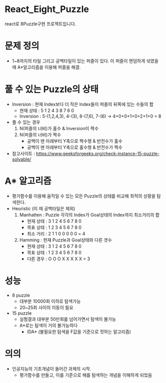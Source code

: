 # React_Eight_Puzzle
react로 8Puzzle구현 프로젝트입니다.

# 문제 정의
- 1~8까지의 타일 그리고 공백타일이 있는 퍼즐이 있다. 이 퍼즐이 랜덤하게 섞였을 때 A*알고리즘을 이용해 퍼즐을 해결.
# 풀 수 있는 Puzzle의 상태
- Inversion : 현재 Index보다 더 작은 Index들이 퍼즐의 뒤쪽에 있는 수들의 합
    - 현재 상태 : 5 1 2 4 3 8 7 6 0
    - Inversion : 5-(1,2,4,3), 4-(3), 8-(7,6), 7-(6) → 4+0+0+1+0+2+1+0 = 8
- 풀 수 있는 경우
    1. N(퍼즐의 너비)가 홀수 & Inversion이 짝수
    2. N(퍼즐의 너비)가 짝수
        - 공백이 맨 아래부터 Y축으로 짝수행 & 반전수가 홀수
        - 공백이 맨 아래부터 Y축으로 홀수행 & 반전수가 짝수
- 참고사이트 : https://www.geeksforgeeks.org/check-instance-15-puzzle-solvable/
# A* 알고리즘
- 평가함수를 이용해 움직일 수 있는 모든 Puzzle의 상태를 비교해 최적의 상황을 탐색한다.
- Heuristic (이 때 공백타일은 제외)
    1. Manhatten : Puzzle 각각의 Index가 Goal상태의 Index까지 최소거리의 합
        - 현재 상태 : 3 1 2 4 5 6 7 8 0
        - 목표 상태 : 1 2 3 4 5 6 7 8 0
        - 최소 거리 : 2 1 1 0 0 0 0 0   = 4
    2. Hamming : 현재 Puzzle과 Goal상태와 다른 갯수
        - 현재 상태 : 3 1 2 4 5 6 7 8 0
        - 목표 상태 : 1 2 3 4 5 6 7 8 0
        - 다른 경우 : O O O X X X X X   = 3
# 성능
- 8 puzzle
    - 대부분 10000회 이하로 탐색가능
    - 20~25회 사이의 이동이 필요
- 15 puzzle 
    - 실험결과 대부분 50만회를 넘어가면서 탐색이 불가능
    - A*로는 탐색이 거의 불가능하다
        - IDA* (불필요한 탐색을 F값을 기준으로 컷하는 알고리즘)
# 의의
- 인공지능의 기초개념이 들어간 과제의 시작.
    - 평가함수를 만들고, 이를 기준으로 해를 탐색하는 개념을 이해하게 되었음